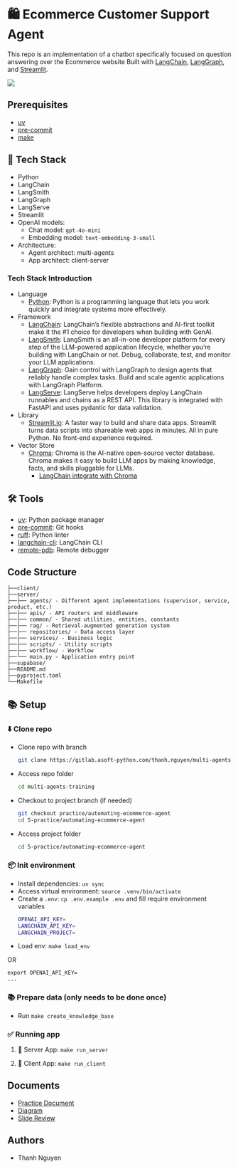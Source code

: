 # 🛍️ Ecommerce Customer Support Agent

This repo is an implementation of a chatbot specifically focused on question answering over the Ecommerce website
Built with [LangChain](https://github.com/langchain-ai/langchain/), [LangGraph](https://github.com/langchain-ai/langgraph/), and [Streamlit](https://streamlit.io/).

![](assets/images/1-agent.png)

## Prerequisites
- [uv](https://docs.astral.sh/uv/)
- [pre-commit](https://pre-commit.com/)
- [make](https://www.gnu.org/software/make/)

## 🔑 Tech Stack
- Python
- LangChain
- LangSmith
- LangGraph
- LangServe
- Streamlit
- OpenAI models:
  - Chat model: `gpt-4o-mini`
  - Embedding model: `text-embedding-3-small`
- Architecture:
  - Agent architect: multi-agents
  - App architect: client-server

### Tech Stack Introduction
- Language
  - [Python](https://www.python.org/): Python is a programming language that lets you work quickly and integrate systems more effectively.
- Framework
  - [LangChain](https://langchain.com/): LangChain’s flexible abstractions and AI-first toolkit make it the #1 choice for developers when building with GenAI.
  - [LangSmith](https://www.langchain.com/langsmith): LangSmith is an all-in-one developer platform for every step of the LLM-powered application lifecycle, whether you’re building with LangChain or not. Debug, collaborate, test, and monitor your LLM applications.
  - [LangGraph](https://www.langchain.com/langgraph): Gain control with LangGraph to design agents that reliably handle complex tasks. Build and scale agentic applications with LangGraph Platform.
  - [LangServe](https://python.langchain.com/docs/langserve): LangServe helps developers deploy LangChain runnables and chains as a REST API. This library is integrated with FastAPI and uses pydantic for data validation.
- Library
  - [Streamlit.io](https://streamlit.io/): A faster way to build and share data apps. Streamlit turns data scripts into shareable web apps in minutes. All in pure Python. No front‑end experience required.
- Vector Store
  - [Chroma](https://docs.trychroma.com/): Chroma is the AI-native open-source vector database. Chroma makes it easy to build LLM apps by making knowledge, facts, and skills pluggable for LLMs.
    - [LangChain integrate with Chroma](https://python.langchain.com/docs/integrations/vectorstores/chroma/)


## 🛠️ Tools
- [uv](https://docs.astral.sh/uv/): Python package manager
- [pre-commit](https://pre-commit.com/): Git hooks
- [ruff](https://github.com/astral-sh/ruff): Python linter
- [langchain-cli](https://python.langchain.com/docs/langchain-cli/): LangChain CLI
- [remote-pdb](https://github.com/jupyter/remote-pdb): Remote debugger

## Code Structure
```
├──client/
├──server/
├──├── agents/ - Different agent implementations (supervisor, service, product, etc.)
├──├── apis/ - API routers and middleware
├──├── common/ - Shared utilities, entities, constants
├──├── rag/ - Retrieval-augmented generation system
├──├── repositories/ - Data access layer
├──├── services/ - Business logic
├──├── scripts/ - Utility scripts
├──├── workflow/ - Workflow
├──└── main.py - Application entry point
├──supabase/
├──README.md
├──pyproject.toml
└──Makefile
```

## 📚 Setup
### ⬇️ Clone repo
- Clone repo with branch
  ```bash
  git clone https://gitlab.asoft-python.com/thanh.nguyen/multi-agents-training.git
  ```
- Access repo folder
  ```bash
  cd multi-agents-training
  ```
- Checkout to project branch (if needed)
  ```bash
  git checkout practice/automating-ecommerce-agent
  cd 5-practice/automating-ecommerce-agent
  ```
- Access project folder
  ```bash
  cd 5-practice/automating-ecommerce-agent
  ```

### 📦 Init environment
- Install dependencies: `uv sync`
- Access virtual environment: `source .venv/bin/activate`
- Create a `.env`: `cp .env.example .env` and fill require environment variables
  ```bash
  OPENAI_API_KEY=
  LANGCHAIN_API_KEY=
  LANGCHAIN_PROJECT=
  ```
- Load env: `make load_env`

OR

```
export OPENAI_API_KEY=
...
```

### 📚 Prepare data (only needs to be done once)
- Run `make create_knowledge_base`

### ✅ Running app
1. 🤖 Server App: `make run_server`

2. 🎉 Client App: `make run_client`

## Documents
- [Practice Document](https://docs.google.com/document/d/1MbKpfOL28SwjFMueOJEwStXAxfrQnbonCNWDVEk7pP4)
- [Diagram](https://whimsical.com/llm-practice-FXQKsCa4VDeRMqkNnc9J2y@2bsEvpTYSt1HjAkUH64LpYtPFrf2AqCCnNz)
- [Slide Review](https://docs.google.com/presentation/d/198PTE42bET8gOUJOixdVGH8gdffTNa4lmgRHpYxXTqc/edit?usp=sharing)

## Authors
- Thanh Nguyen